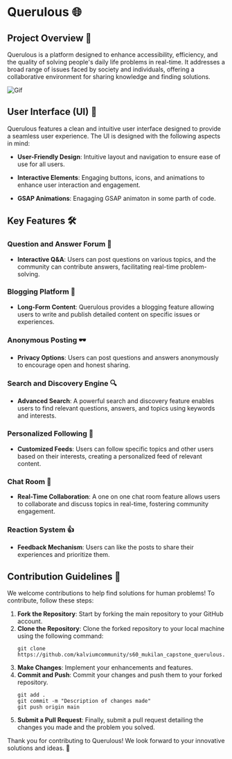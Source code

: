 # Querulous 🌐

## Project Overview 🚀

Querulous is a platform designed to enhance accessibility, efficiency, and the quality of solving people's daily life problems in real-time. It addresses a broad range of issues faced by society and individuals, offering a collaborative environment for sharing knowledge and finding solutions.

![Gif](https://y.yarn.co/a5913d38-4450-448b-a5ee-07ea39bdfb2a_text.gif)

## User Interface (UI) 🎨

Querulous features a clean and intuitive user interface designed to provide a seamless user experience. The UI is designed with the following aspects in mind:

- **User-Friendly Design**: Intuitive layout and navigation to ensure ease of use for all users.

- **Interactive Elements**: Engaging buttons, icons, and animations to enhance user interaction and engagement.

- **GSAP Animations**: Enagaging GSAP animaton in some parth of code.

## Key Features 🛠️

### Question and Answer Forum 💬
- **Interactive Q&A**: Users can post questions on various topics, and the community can contribute answers, facilitating real-time problem-solving.

### Blogging Platform 📝
- **Long-Form Content**: Querulous provides a blogging feature allowing users to write and publish detailed content on specific issues or experiences.

### Anonymous Posting 🕶️
- **Privacy Options**: Users can post questions and answers anonymously to encourage open and honest sharing.

### Search and Discovery Engine 🔍
- **Advanced Search**: A powerful search and discovery feature enables users to find relevant questions, answers, and topics using keywords and interests.

### Personalized Following 📌
- **Customized Feeds**: Users can follow specific topics and other users based on their interests, creating a personalized feed of relevant content.

### Chat Room 💬
- **Real-Time Collaboration**: A one on one chat room feature allows users to collaborate and discuss topics in real-time, fostering community engagement.

### Reaction System 👍
- **Feedback Mechanism**: Users can like the posts to share their experiences and prioritize them.

## Contribution Guidelines 📝

We welcome contributions to help find solutions for human problems! To contribute, follow these steps:

1. **Fork the Repository**: Start by forking the main repository to your GitHub account.
2. **Clone the Repository**: Clone the forked repository to your local machine using the following command:
    ```
    git clone https://github.com/kalviumcommunity/s60_mukilan_capstone_querulous.git
    ```
3. **Make Changes**: Implement your enhancements and features.
4. **Commit and Push**: Commit your changes and push them to your forked repository.
    ```
    git add .
    git commit -m "Description of changes made"
    git push origin main
    ```
5. **Submit a Pull Request**: Finally, submit a pull request detailing the changes you made and the problem you solved.

Thank you for contributing to Querulous! We look forward to your innovative solutions and ideas. 🙌